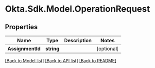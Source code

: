 # Okta.Sdk.Model.OperationRequest

## Properties

Name | Type | Description | Notes
------------ | ------------- | ------------- | -------------
**AssignmentId** | **string** |  | [optional] 

[[Back to Model list]](../README.md#documentation-for-models) [[Back to API list]](../README.md#documentation-for-api-endpoints) [[Back to README]](../README.md)

